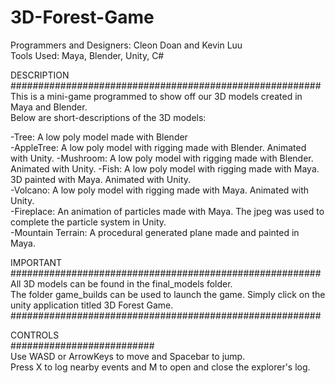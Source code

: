 # 3D-Forest-Game
Programmers and Designers: Cleon Doan and Kevin Luu  
Tools Used: Maya, Blender, Unity, C#  

DESCRIPTION  
########################################################  
This is a mini-game programmed to show off our 3D models created in Maya and Blender.   
Below are short-descriptions of the 3D models:  

-Tree: A low poly model made with Blender  
-AppleTree: A low poly model with rigging made with Blender. Animated with Unity. 
-Mushroom: A low poly model with rigging made with Blender. Animated with Unity.
-Fish: A low poly model with rigging made with Maya. 3D painted with Maya. Animated with Unity.  
-Volcano: A low poly model with rigging made with Maya. Animated with Unity.  
-Fireplace: An animation of particles made with Maya. The jpeg was used to complete the particle system in Unity.  
-Mountain Terrain: A procedural generated plane made and painted in Maya.
  
     
IMPORTANT  
########################################################  
All 3D models can be found in the final_models folder.  
The folder game_builds can be used to launch the game. Simply click on the unity application titled 3D Forest Game. 
########################################################

CONTROLS  
##########################  
Use WASD or ArrowKeys to move and Spacebar to jump.  
Press X to log nearby events and M to open and close the explorer's log.